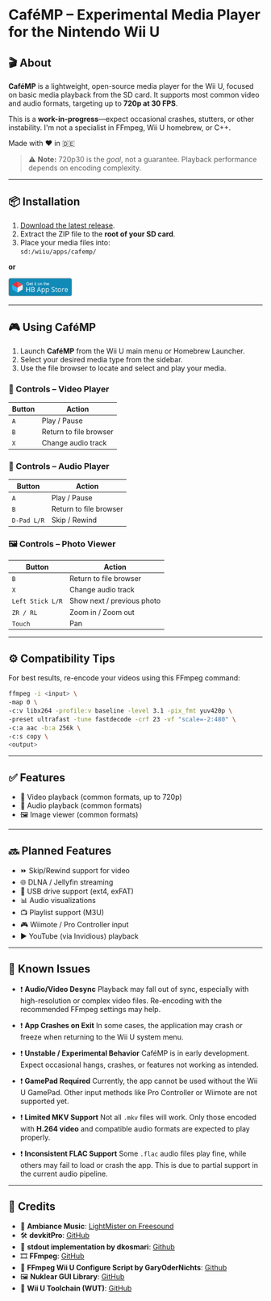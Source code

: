 # CaféMP – Experimental Media Player for the Nintendo Wii U

## 🎬 About

**CaféMP** is a lightweight, open-source media player for the Wii U, focused on basic media playback from the SD card. It supports most common video and audio formats, targeting up to **720p at 30 FPS**.

This is a **work-in-progress**—expect occasional crashes, stutters, or other instability. I'm not a specialist in FFmpeg, Wii U homebrew, or C++.

Made with ❤️ in 🇩🇪

> ⚠️ **Note:** 720p30 is the *goal*, not a guarantee. Playback performance depends on encoding complexity.

---

## 📦 Installation

1. [Download the latest release](https://github.com/whateveritwas/cafemp/releases/latest).
2. Extract the ZIP file to the **root of your SD card**.
3. Place your media files into:  
   `sd:/wiiu/apps/cafemp/`

**or**

<p align="left">
  <a href="https://hb-app.store/wiiu/cafmediaplayer">
    <img src="branding/hbasbadge-wiiu.png" alt="Get it on the Homebrew App Store!" width="25%">
  </a>
</p>

---

## 🎮 Using CaféMP

1. Launch **CaféMP** from the Wii U main menu or Homebrew Launcher.
2. Select your desired media type from the sidebar.
3. Use the file browser to locate and select and play your media.

### 🎥 Controls – Video Player

| Button | Action                |
|--------|-----------------------|
| `A`    | Play / Pause          |
| `B`    | Return to file browser|
| `X`    | Change audio track    |

### 🎵 Controls – Audio Player

| Button      | Action                 |
|-------------|------------------------|
| `A`         | Play / Pause           |
| `B`         | Return to file browser |
| `D-Pad L/R` | Skip / Rewind          |

### 🖼️ Controls – Photo Viewer

| Button           | Action                     |
|------------------|----------------------------|
| `B`              | Return to file browser     |
| `X`              | Change audio track         |
| `Left Stick L/R` | Show next / previous photo |
| `ZR / RL`        | Zoom in / Zoom out         |
| `Touch`          | Pan                        |

---

## ⚙️ Compatibility Tips

For best results, re-encode your videos using this FFmpeg command:

```bash
ffmpeg -i <input> \
-map 0 \
-c:v libx264 -profile:v baseline -level 3.1 -pix_fmt yuv420p \
-preset ultrafast -tune fastdecode -crf 23 -vf "scale=-2:480" \
-c:a aac -b:a 256k \
-c:s copy \
<output>
````

---

## ✅ Features

* 🎥 Video playback (common formats, up to 720p)
* 🎵 Audio playback (common formats)
* 🖼️ Image viewer (common formats)

---

## 🔜 Planned Features

* ⏩ Skip/Rewind support for video
* 🌐 DLNA / Jellyfin streaming
* 💾 USB drive support (ext4, exFAT)
* 📊 Audio visualizations
* 📺 Playlist support (M3U)
* 🎮 Wiimote / Pro Controller input
* ▶️ YouTube (via Invidious) playback

---

## 🐞 Known Issues

* ❗ **Audio/Video Desync**
  Playback may fall out of sync, especially with high-resolution or complex video files. Re-encoding with the recommended FFmpeg settings may help.

* ❗ **App Crashes on Exit**
  In some cases, the application may crash or freeze when returning to the Wii U system menu.

* ❗ **Unstable / Experimental Behavior**
  CaféMP is in early development. Expect occasional hangs, crashes, or features not working as intended.

* ❗ **GamePad Required**
  Currently, the app cannot be used without the Wii U GamePad. Other input methods like Pro Controller or Wiimote are not supported yet.

* ❗ **Limited MKV Support**
  Not all `.mkv` files will work. Only those encoded with **H.264 video** and compatible audio formats are expected to play properly.

* ❗ **Inconsistent FLAC Support**
  Some `.flac` audio files play fine, while others may fail to load or crash the app. This is due to partial support in the current audio pipeline.

---

## 🙏 Credits

* 🎵 **Ambiance Music**: [LightMister on Freesound](https://freesound.org/people/LightMister/sounds/769925/)
* 🛠️ **devkitPro**: [GitHub](https://github.com/devkitPro)
* 💬 **stdout implementation by dkosmari**: [Github](https://github.com/dkosmari/devkitpro-autoconf/blob/main/examples/wiiu/sdl2-swkbd/src/stdout.cpp)
* 🎞️ **FFmpeg**: [GitHub](https://github.com/FFmpeg/FFmpeg/)
* 🧰 **FFmpeg Wii U Configure Script by GaryOderNichts**: [Github](https://github.com/GaryOderNichts/FFmpeg-wiiu/blob/master/configure-wiiu)
* 🖼️ **Nuklear GUI Library**: [GitHub](https://github.com/Immediate-Mode-UI/Nuklear)
* 🔧 **Wii U Toolchain (WUT)**: [GitHub](https://github.com/devkitPro/wut)
